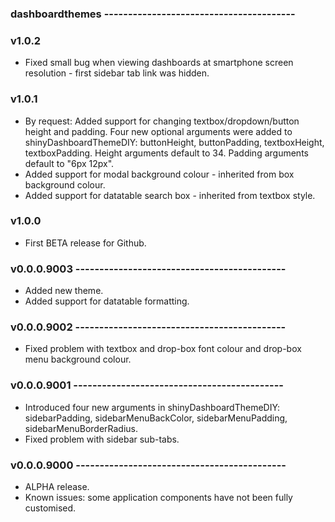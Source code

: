 ### dashboardthemes ----------------------------------------

### v1.0.2
* Fixed small bug when viewing dashboards at smartphone screen resolution - first sidebar tab link was hidden.


### v1.0.1
* By request: Added support for changing textbox/dropdown/button height and padding.
  Four new optional arguments were added to shinyDashboardThemeDIY: 
  buttonHeight, buttonPadding, textboxHeight, textboxPadding.
  Height arguments default to 34. Padding arguments default to "6px 12px".
* Added support for modal background colour - inherited from box background colour.
* Added support for datatable search box - inherited from textbox style.


### v1.0.0
* First BETA release for Github.


### v0.0.0.9003 --------------------------------------------
* Added new theme.
* Added support for datatable formatting.


### v0.0.0.9002 --------------------------------------------
* Fixed problem with textbox and drop-box font colour and drop-box menu background colour.


### v0.0.0.9001 --------------------------------------------
* Introduced four new arguments in shinyDashboardThemeDIY:
  sidebarPadding, sidebarMenuBackColor, sidebarMenuPadding, sidebarMenuBorderRadius.
* Fixed problem with sidebar sub-tabs.


### v0.0.0.9000 --------------------------------------------
* ALPHA release.
* Known issues: some application components have not been fully customised.
